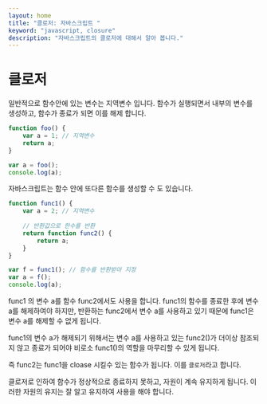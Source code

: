 ```yaml
---
layout: home
title: "클로저: 자바스크립트 "
keyword: "javascript, closure"
description: "자바스크립트의 클로저에 대해서 알아 봅니다."
---
```


# 클로저
일반적으로 함수안에 있는 변수는 지역변수 입니다. 함수가 실행되면서 내부의 변수를 생성하고, 함수가 종료가 되면 이를 해제 합니다.

```js
function foo() {
    var a = 1; // 지역변수
    return a;
}

var a = foo();
console.log(a);
```

자바스크립트는 함수 안에 또다른 함수를 생성할 수 도 있습니다.

```js
function func1() {
    var a = 2; // 지역변수
    
    // 반환값으로 한수를 반환
    return function func2() {
        return a;
    } 
}

var f = func1(); // 함수를 반환받아 지정
var a = f();
console.log(a);
```

func1 의 변수 a를 함수 func2에서도 사용을 합니다.
func1의 함수를 종료한 후에 변수 a를 해제하여야 하지만, 반환하는 func2에서 변수 a를 사용하고 있기 때문에
func1은 변수 a를 해제할 수 없게 됩니다.

func1의 변수 a가 해제되기 위해서는 변수 a를 사용하고 있는 func2()가 더이상 참조되지 않고 종료가 되어야
비로소 func1()의 역할을 마무리할 수 있게 됩니다.

즉 func2는 func1을 cloase 시킬수 있는 함수가 됩니다. 이를 `클로저`라고 합니다.

클로저로 인하여 함수가 정상적으로 종료하지 못하고, 자원이 계속 유지하게 됩니다.
이러한 자원의 유지는 잘 알고 유지하여 사용을 해야 합니다.




